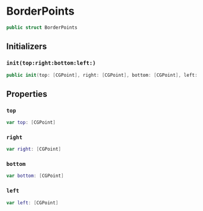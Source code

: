 # BorderPoints

``` swift
public struct BorderPoints
```

## Initializers

### `init(top:​right:​bottom:​left:​)`

``` swift
public init(top:​ [CGPoint], right:​ [CGPoint], bottom:​ [CGPoint], left:​ [CGPoint])
```

## Properties

### `top`

``` swift
var top:​ [CGPoint]
```

### `right`

``` swift
var right:​ [CGPoint]
```

### `bottom`

``` swift
var bottom:​ [CGPoint]
```

### `left`

``` swift
var left:​ [CGPoint]
```
